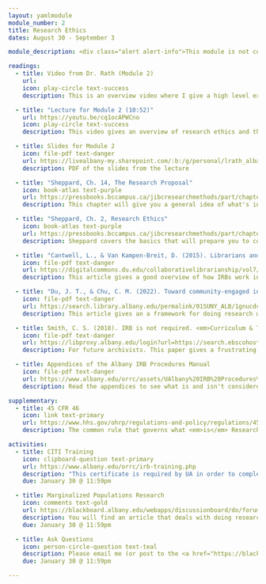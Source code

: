```yaml
---
layout: yamlmodule
module_number: 2
title: Research Ethics
dates: August 30 - September 3

module_description: <div class="alert alert-info">This module is not complete yet and is subject to change.</div>Ethics are important to make sure that we do not harm participants. Ethics covers content such as safety, privacy, confidentiality, and respect for participants.

readings:
  - title: Video from Dr. Rath (Module 2)
    url:
    icon: play-circle text-success
    description: This is an overview video where I give a high level explanation of the readings and describe this week's tasks.

  - title: "Lecture for Module 2 (10:52)"
    url: https://youtu.be/cq1ocAPWCno
    icon: play-circle text-success
    description: This video gives an overview of research ethics and the IRB process.

  - title: Slides for Module 2
    icon: file-pdf text-danger
    url: https://livealbany-my.sharepoint.com/:b:/g/personal/lrath_albany_edu/EWbhtDgrBmZOtLheMm_TYD0BGWmz3XFvPfkWMlmJw-PHzg?e=DtNyny
    description: PDF of the slides from the lecture

  - title: "Sheppard, Ch. 14, The Research Proposal"
    icon: book-atlas text-purple
    url: https://pressbooks.bccampus.ca/jibcresearchmethods/part/chapter-13-2/
    description: This chapter will give you a general idea of what's involved in your final project.

  - title: "Sheppard, Ch. 2, Research Ethics"
    icon: book-atlas text-purple
    url: https://pressbooks.bccampus.ca/jibcresearchmethods/part/chapter-2/
    description: Sheppard covers the basics that will prepare you to complete the CITI training.

  - title: "Cantwell, L., & Van Kampen-Breit, D. (2015). Librarians and the Institutional Review Board (IRB): Relationships matter. <em>Collaborative Librarianship 7</em>(2), 66-78."
    icon: file-pdf text-danger
    url: https://digitalcommons.du.edu/collaborativelibrarianship/vol7/iss2/4/
    description: This article gives a good overview of how IRBs work in practice as well as three potential ways a librarian could be involved with an IRB.

  - title: "Du, J. T., & Chu, C. M. (2022). Toward community-engaged information behavior research: A methodological framework. <em>Library & Information Science Research,</em> 101189."
    icon: file-pdf text-danger
    url: https://search.library.albany.edu/permalink/01SUNY_ALB/1gnucdc/cdi_crossref_primary_10_1016_j_lisr_2022_101189
    description: This article gives an a framework for doing research with an indigenous population.

  - title: Smith, C. S. (2018). IRB is not required. <em>Curriculum & Teaching Dialogue, 20</em>(1/2), 137-142.
    icon: file-pdf text-danger
    url: https://libproxy.albany.edu/login?url=https://search.ebscohost.com/login.aspx?direct=true&AuthType=ip,sso&db=a2h&AN=131343488&site=ehost-live
    description: For future archivists. This paper gives a frustrating account of a student's experience working with an IRB to obtain approval to complete an oral history project.

  - title: Appendices of the Albany IRB Procedures Manual
    icon: file-pdf text-danger
    url: https://www.albany.edu/orrc/assets/UAlbany%20IRB%20Procedures%20Manual%202022.pdf
    description: Read the appendices to see what is and isn't considered Research at UAlbany.

supplementary:
  - title: 45 CFR 46
    icon: link text-primary
    url: https://www.hhs.gov/ohrp/regulations-and-policy/regulations/45-cfr-46/index.html
    description: The common rule that governs what <em>is</em> Research.

activities:
  - title: CITI Training
    icon: clipboard-question text-primary
    url: https://www.albany.edu/orrc/irb-training.php
    description: "This certificate is required by UA in order to complete human subjects research. You must complete the entire 13 module course, <strong>IRB: Human Subject Research (Investigators, Advisors)</strong>. When finished, upload your certificate to Blackboard."
    due: January 30 @ 11:59pm

  - title: Marginalized Populations Research
    icon: comments text-gold
    url: https://blackboard.albany.edu/webapps/discussionboard/do/forum?action=list_threads&course_id=_174705_1&nav=discussion_board_entry&conf_id=_283757_1&forum_id=_613448_1
    description: You will find an article that deals with doing research with a marginalized community, summarize it (50-100 words) and then explain for everyone how the researchers conducted their study ethically. Then, respond to two classmates.
    due: January 30 @ 11:59pm

  - title: Ask Questions
    icon: person-circle-question text-teal
    description: Please email me (or post to the <a href="https://blackboard.albany.edu/webapps/discussionboard/do/forum?action=list_threads&course_id=_170260_1&nav=discussion_board_entry&conf_id=_276906_1&forum_id=_583025_1" target="_blank">Ask a Question discussion board</a>) any questions you have about the research proposal assignment.
    due: January 30 @ 11:59pm

---
```

